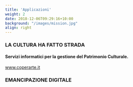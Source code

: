 ```yaml
---
title: 'Applicazioni'
weight: 2
date: 2018-12-06T09:29:16+10:00
background: "/images/mission.jpg"
align: right
---
```


### LA CULTURA HA FATTO STRADA

#### Servizi informatici per la gestione del Patrimonio Culturale.

www.coperarte.it

### EMANCIPAZIONE DIGITALE
